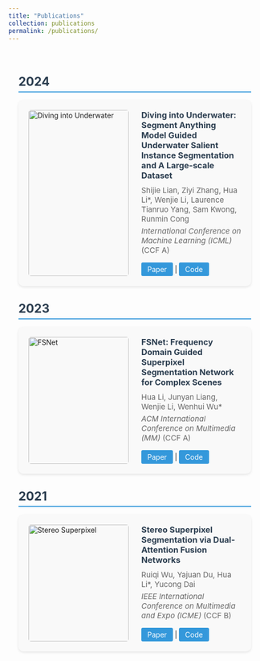 ```yaml
---
title: "Publications"
collection: publications
permalink: /publications/
---
```


<div class="publications">

<!-- 2024 -->
<div class="year">2024</div>

<div class="paper-container">
  <div class="paper-image">
    <img src="/images/papers/paper3.jpg" alt="Diving into Underwater">
  </div>
  <div class="paper-details">
    <h3>Diving into Underwater: Segment Anything Model Guided Underwater Salient Instance Segmentation and A Large-scale Dataset</h3>
    <p>Shijie Lian, Ziyi Zhang, Hua Li*, Wenjie Li, Laurence Tianruo Yang, Sam Kwong, Runmin Cong</p>
    <p><em>International Conference on Machine Learning (ICML)</em> (CCF A)</p>
    <a href="#">Paper</a> | <a href="#">Code</a>
  </div>
</div>

<!-- 2023 -->
<div class="year">2023</div>

<div class="paper-container">
  <div class="paper-image">
    <img src="/images/papers/paper6.jpg" alt="FSNet">
  </div>
  <div class="paper-details">
    <h3>FSNet: Frequency Domain Guided Superpixel Segmentation Network for Complex Scenes</h3>
    <p>Hua Li, Junyan Liang, Wenjie Li, Wenhui Wu*</p>
    <p><em>ACM International Conference on Multimedia (MM)</em> (CCF A)</p>
    <a href="#">Paper</a> | <a href="#">Code</a>
  </div>
</div>

<!-- 2021 -->
<div class="year">2021</div>

<div class="paper-container">
  <div class="paper-image">
    <img src="/images/papers/paper10.jpg" alt="Stereo Superpixel">
  </div>
  <div class="paper-details">
    <h3>Stereo Superpixel Segmentation via Dual-Attention Fusion Networks</h3>
    <p>Ruiqi Wu, Yajuan Du, Hua Li*, Yucong Dai</p>
    <p><em>IEEE International Conference on Multimedia and Expo (ICME)</em> (CCF B)</p>
    <a href="#">Paper</a> | <a href="#">Code</a>
  </div>
</div>

</div>

<style>
.publications {
  max-width: 1200px;
  margin: 0 auto;
  padding: 20px;
}

.year {
  font-size: 24px;
  font-weight: bold;
  color: #2c3e50;
  margin: 30px 0 15px;
  border-bottom: 2px solid #3498db;
  padding-bottom: 5px;
}

.paper-container {
  display: flex;
  margin-bottom: 30px;
  padding: 20px;
  background: #f9f9f9;
  border-radius: 10px;
  box-shadow: 0 2px 5px rgba(0,0,0,0.1);
}

.paper-image {
  flex: 0 0 200px;
  margin-right: 25px;
}

.paper-image img {
  width: 100%;
  height: auto;
  border-radius: 5px;
}

.paper-details {
  flex: 1;
}

.paper-details h3 {
  margin: 0 0 10px;
  color: #2c3e50;
}

.paper-details p {
  margin: 5px 0;
  font-size: 15px;
  color: #666;
}

.paper-details a {
  display: inline-block;
  margin-top: 10px;
  padding: 5px 12px;
  background: #3498db;
  color: white;
  text-decoration: none;
  border-radius: 3px;
  transition: background 0.3s;
}

.paper-details a:hover {
  background: #2980b9;
}

@media (max-width: 768px) {
  .paper-container {
    flex-direction: column;
  }
  
  .paper-image {
    flex: 0 0 auto;
    margin-right: 0;
    margin-bottom: 15px;
  }
}
</style>